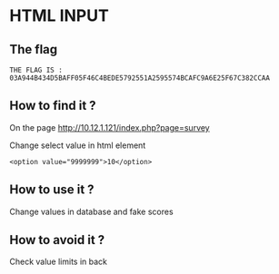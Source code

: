 # HTML INPUT

## The flag

```
THE FLAG IS : 03A944B434D5BAFF05F46C4BEDE5792551A2595574BCAFC9A6E25F67C382CCAA
```

## How to find it ?

On the page http://10.12.1.121/index.php?page=survey

Change select value in html element
```
<option value="9999999">10</option>
```

## How to use it ?

Change values in database and fake scores

## How to avoid it ?

Check value limits in back